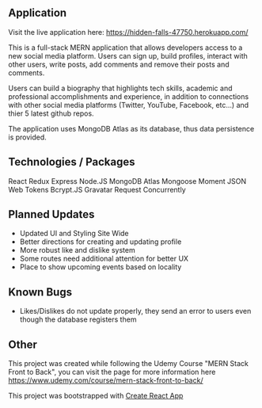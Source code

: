 ## Application
Visit the live application here: https://hidden-falls-47750.herokuapp.com/

This is a full-stack MERN application that allows developers access to a new social media platform. Users can sign up, build profiles, interact with other users, write posts, add comments and remove their posts and comments.

Users can build a biography that highlights tech skills, academic and professional accomplishments and experience, in addition to connections with other social media platforms (Twitter, YouTube, Facebook, etc...) and thier 5 latest github repos.

The application uses MongoDB Atlas as its database, thus data persistence is provided.

## Technologies / Packages
React
Redux
Express
Node.JS
MongoDB Atlas
Mongoose
Moment
JSON Web Tokens
Bcrypt.JS
Gravatar
Request
Concurrently

## Planned Updates
- Updated UI and Styling Site Wide
- Better directions for creating and updating profile
- More robust like and dislike system
- Some routes need additional attention for better UX
- Place to show upcoming events based on locality

## Known Bugs
- Likes/Dislikes do not update properly, they send an error to users even though the database registers them

## Other
This project was created while following the Udemy Course "MERN Stack Front to Back", you can visit the page for more information here https://www.udemy.com/course/mern-stack-front-to-back/

This project was bootstrapped with [Create React App](https://github.com/facebook/create-react-app)
